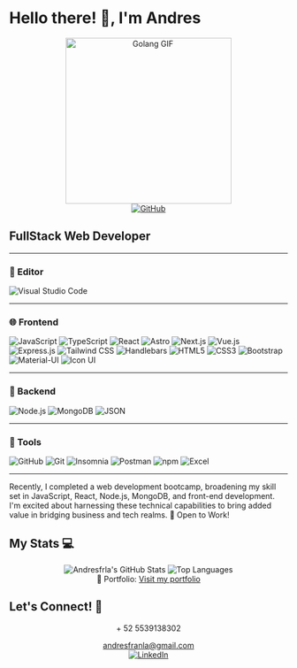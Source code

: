 # Hello there! 👋, I'm Andres

<div align="center">
    <img src="https://media1.giphy.com/media/v1.Y2lkPTc5MGI3NjExZm1kMG1keDJkdnE2bGFwNDl4N3o3M3dqaW1xNTVrdXM3bGtnazU4ayZlcD12MV9pbnRlcm5hbF9naWZfYnlfaWQmY3Q9cw/0TtX2qqpxp3pIafzio/giphy.gif" width="300px" alt="Golang GIF"/>
</div>

<div align="center">
    <a href="https://github.com/Andresfrla"><img src="https://img.shields.io/github/followers/Andresfrla.svg?label=GitHub&style=social" alt="GitHub"></a>
</div>

## FullStack Web Developer

---

### 🧰 Editor

![Visual Studio Code](https://img.shields.io/badge/Visual%20Studio%20Code-0078D4?style=for-the-badge&logo=visual-studio-code&logoColor=white)

---

### 🌐 Frontend

![JavaScript](https://img.shields.io/badge/JavaScript-F7DF1E?style=for-the-badge&logo=javascript&logoColor=black)
![TypeScript](https://img.shields.io/badge/TypeScript-3178C6?style=for-the-badge&logo=typescript&logo)
![React](https://img.shields.io/badge/React-20232A?style=for-the-badge&logo=react&logoColor=61DAFB)
![Astro](https://img.shields.io/badge/Astro-005571?style=for-the-badge&logo=astro&logoColor=white) 
![Next.js](https://img.shields.io/badge/Next.js-000000?style=for-the-badge&logo=next.js&logoColor=white)
![Vue.js](https://img.shields.io/badge/Vue.js-4FC08D?style=for-the-badge&logo=vue.js&logoColor=white)
![Express.js](https://img.shields.io/badge/Express.js-000000?style=for-the-badge&logo=express&logoColor=white)
![Tailwind CSS](https://img.shields.io/badge/Tailwind%20CSS-38B2AC?style=for-the-badge&logo=tailwind-css&logoColor=white)
![Handlebars](https://img.shields.io/badge/Handlebars-F0772B?style=for-the-badge&logo=handlebars&logoColor=white) 
![HTML5](https://img.shields.io/badge/HTML5-E34F26?style=for-the-badge&logo=html5&logoColor=white)
![CSS3](https://img.shields.io/badge/CSS3-1572B6?style=for-the-badge&logo=css3&logoColor=white)
![Bootstrap](https://img.shields.io/badge/Bootstrap-7952B3?style=for-the-badge&logo=bootstrap&logoColor=white)
![Material-UI](https://img.shields.io/badge/Material--UI-0081CB?style=for-the-badge&logo=material-ui&logoColor=white)
![Icon UI](https://img.shields.io/badge/Icon%20UI-40BFFF?style=for-the-badge&logo=iconify&logoColor=white)

---

### 🎲 Backend

![Node.js](https://img.shields.io/badge/Node.js-43853D?style=for-the-badge&logo=node.js&logoColor=white)
![MongoDB](https://img.shields.io/badge/MongoDB-4EA94B?style=for-the-badge&logo=mongodb&logoColor=white)
![JSON](https://img.shields.io/badge/JSON-000000?style=for-the-badge&logo=json&logoColor=white) 

---

### 🔧 Tools

![GitHub](https://img.shields.io/badge/GitHub-100000?style=for-the-badge&logo=github&logoColor=white)
![Git](https://img.shields.io/badge/Git-F05032?style=for-the-badge&logo=git&logoColor=white)
![Insomnia](https://img.shields.io/badge/Insomnia-5849BE?style=for-the-badge&logo=insomnia&logoColor=white)
![Postman](https://img.shields.io/badge/Postman-FF6C37?style=for-the-badge&logo=postman&logoColor=white)
![npm](https://img.shields.io/badge/npm-CB3837?style=for-the-badge&logo=npm&logoColor=white) 
![Excel](https://img.shields.io/badge/Excel-217346?style=for-the-badge&logo=microsoft-excel&logoColor=white)

---

Recently, I completed a web development bootcamp, broadening my skill set in JavaScript, React, Node.js, MongoDB, and front-end development. I'm excited about harnessing these technical capabilities to bring added value in bridging business and tech realms. 🔭 Open to Work!

## My Stats 💻

<div align="center">
    <img src="https://github-readme-stats.vercel.app/api?username=Andresfrla&show_icons=true&hide_border=true" alt="Andresfrla's GitHub Stats" />
    <img src="https://github-readme-stats.vercel.app/api/top-langs?username=Andresfrla&show_icons=true&locale=en&layout=compact" alt="Top Languages" />
</div>

<div align="center">
    💼 Portfolio: <a href="https://jolly-clafoutis-6632ed.netlify.app/" target="_blank">Visit my portfolio</a>
</div>

## Let's Connect! 🤝

<div align="center">
    <p>+ 52 5539138302</p>
    <a href="mailto:andresfranla@gmail.com">andresfranla@gmail.com</a>
    <br>
    <a href="https://www.linkedin.com/in/andresfrancolangthon/"><img src="https://img.shields.io/badge/LinkedIn--_.svg?style=social&logo=linkedin" alt="LinkedIn"></a>
</div>



